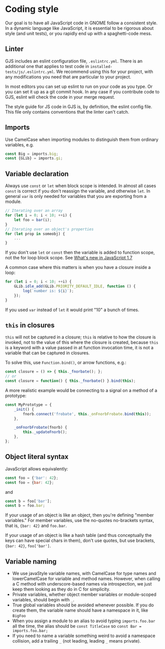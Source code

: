 # Coding style #

Our goal is to have all JavaScript code in GNOME follow a consistent style. In a dynamic language like
JavaScript, it is essential to be rigorous about style (and unit tests), or you rapidly end up
with a spaghetti-code mess.

## Linter ##

GJS includes an eslint configuration file, `.eslintrc.yml`.
There is an additional one that applies to test code in
`installed-tests/js/.eslintrc.yml`.
We recommend using this for your project, with any modifications you
need that are particular to your project.

In most editors you can set up eslint to run on your code as you type.
Or you can set it up as a git commit hook.
In any case if you contribute code to GJS, eslint will check the code in
your merge request.

The style guide for JS code in GJS is, by definition, the eslint config
file.
This file only contains conventions that the linter can't catch.

## Imports ##

Use CamelCase when importing modules to distinguish them from ordinary variables, e.g.

```js
const Big = imports.big;
const {GLib} = imports.gi;
```

## Variable declaration ##

Always use `const` or `let` when block scope is intended.
In almost all cases `const` is correct if you don't reassign the
variable, and otherwise `let`.
In general `var` is only needed for variables that you are exporting
from a module.

```js
// Iterating over an array
for (let i = 0; i < 10; ++i) {
    let foo = bar(i);
}
// Iterating over an object's properties
for (let prop in someobj) {
    ...
}
```

If you don't use `let` or `const` then the variable is added to function
scope, not the for loop block scope.
See [What's new in JavaScript 1.7][1]

A common case where this matters is when you have a closure inside a loop:
```js
for (let i = 0; i < 10; ++i) {
    GLib.idle_add(GLib.PRIORITY_DEFAULT_IDLE, function () {
        log(`number is: ${i}`);
    });
}
```

If you used `var` instead of `let` it would print "10" a bunch of times.

## `this` in closures ##

`this` will not be captured in a closure; `this` is relative to how the closure is invoked, not to
the value of this where the closure is created, because `this` is a keyword with a value passed
in at function invocation time, it is not a variable that can be captured in closures.

To solve this, use `Function.bind()`, or arrow functions, e.g.:

```js
const closure = () => { this._fnorbate(); };
// or
const closure = function() { this._fnorbate() }.bind(this);
```

A more realistic example would be connecting to a signal on a
method of a prototype:

```js
const MyPrototype = {
    _init() {
        fnorb.connect('frobate', this._onFnorbFrobate.bind(this));
    },

    _onFnorbFrobate(fnorb) {
        this._updateFnorb();
    },
};
```

## Object literal syntax ##

JavaScript allows equivalently:
```js
const foo = {'bar': 42};
const foo = {bar: 42};
```
and
```js
const b = foo['bar'];
const b = foo.bar;
```

If your usage of an object is like an object, then you're defining "member variables." For member variables, use the no-quotes no-brackets syntax, that is, `{bar: 42}` and `foo.bar`.

If your usage of an object is like a hash table (and thus conceptually the keys can have special chars in them), don't use quotes, but use brackets, `{bar: 42}`, `foo['bar']`.

## Variable naming ##

- We use javaStyle variable names, with CamelCase for type names and lowerCamelCase for variable and method names. However, when calling a C method with underscore-based names via introspection, we just keep them looking as they do in C for simplicity.
- Private variables, whether object member variables or module-scoped variables, should begin with `_`.
- True global variables should be avoided whenever possible. If you do create them, the variable name should have a namespace in it, like `BigFoo`
- When you assign a module to an alias to avoid typing `imports.foo.bar` all the time, the alias should be `const TitleCase` so `const Bar = imports.foo.bar;`
- If you need to name a variable something weird to avoid a namespace collision, add a trailing `_` (not leading, leading `_` means private).

[1]: http://developer.mozilla.org/en/docs/index.php?title=New_in_JavaScript_1.7&printable=yes#Block_scope_with_let
